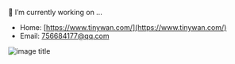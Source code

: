 <!--
**Tinywan/Tinywan** is a ✨ _special_ ✨ repository because its `README.md` (this file) appears on your GitHub profile.

Here are some ideas to get you started:

- 🔭 I’m currently working on ...
- 🌱 I’m currently learning ...
- 👯 I’m looking to collaborate on ...
- 🤔 I’m looking for help with ...
- 💬 Ask me about ...
- 📫 How to reach me: ...
- 😄 Pronouns: ...
- ⚡ Fun fact: ...
-->

🔭 I’m currently working on ...

- Home: [https://www.tinywan.com/](https://www.tinywan.com/)
- Email: [756684177@qq.com](mailto:756684177@qq.com)

![image title](https://rushter.com/counter.svg)

